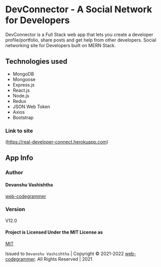 # DevConnector - A Social Network for Developers

DevConnector is a Full Stack web app that lets you create a developer profile/portfolio, share posts and get help from other developers.
Social networking site for Developers built on MERN Stack.

## Technologies used

- MongoDB
- Mongoose
- Express.js
- React.js
- Node.js
- Redux
- JSON Web Token
- Axios
- Bootstrap

### Link to site

(https://real-developer-connect.herokuapp.com)

## App Info

### Author

#### Devanshu Vashishtha
[web-codegrammer](https://github.com/web-codegrammer)

### Version

V12.0

#### Project is Licensed Under the MIT License as

[MIT](https://github.com/web-codegrammer/DevConnector-A-Social-Network-for-Developers/blob/master/LICENSE)

Issued to ```Devanshu Vashishtha``` | Copyright ©️ 2021-2022 [web-codegrammer](https://github.com/web-codegrammer). All Rights Reserved | 2021
